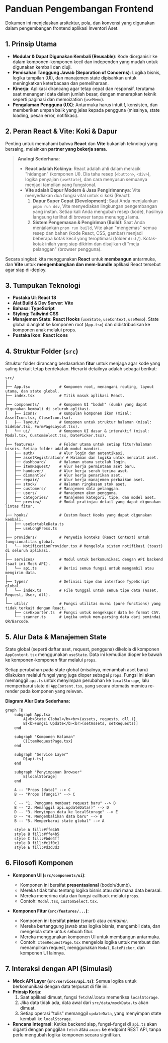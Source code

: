 # Panduan Pengembangan Frontend

Dokumen ini menjelaskan arsitektur, pola, dan konvensi yang digunakan dalam pengembangan frontend aplikasi Inventori Aset.

## 1. Prinsip Utama

-   **Modular & Dapat Digunakan Kembali (Reusable)**: Kode diorganisir ke dalam komponen-komponen kecil dan independen yang mudah untuk digunakan kembali dan diuji.
-   **Pemisahan Tanggung Jawab (Separation of Concerns)**: Logika bisnis, logika tampilan (UI), dan manajemen state dipisahkan untuk meningkatkan keterbacaan dan pemeliharaan.
-   **Kinerja**: Aplikasi dirancang agar tetap cepat dan responsif, terutama saat menangani data dalam jumlah besar, dengan menerapkan teknik seperti paginasi dan memoization (`useMemo`).
-   **Pengalaman Pengguna (UX)**: Antarmuka harus intuitif, konsisten, dan memberikan umpan balik yang jelas kepada pengguna (misalnya, state loading, pesan error, notifikasi).

## 2. Peran React & Vite: Koki & Dapur

Penting untuk memahami bahwa **React** dan **Vite** bukanlah teknologi yang bersaing, melainkan **partner yang bekerja sama**.

> **Analogi Sederhana**:
> -   **React adalah Kokinya**: React adalah ahli dalam meracik "hidangan" (komponen UI). Dia tahu resep (`<button>`, `<div>`), logika penyajian (`useState`), dan cara menyusun semuanya menjadi tampilan yang fungsional.
> -   **Vite adalah Dapur Modern & Jasa Pengirimannya**: Vite menyediakan dua fungsi vital untuk si koki (React):
>     1.  **Dapur Super Cepat (Development)**: Saat Anda menjalankan `pnpm run dev`, Vite menyediakan lingkungan pengembangan yang instan. Setiap kali Anda mengubah resep (kode), hasilnya langsung terlihat di browser tanpa menunggu lama.
>     2.  **Sistem Pengemasan & Pengiriman (Build)**: Saat Anda menjalankan `pnpm run build`, Vite akan "mengemas" semua resep dan bahan (kode React, CSS, gambar) menjadi beberapa kotak kecil yang teroptimasi (folder `dist/`). Kotak-kotak inilah yang siap dikirim dan disajikan di "meja pelanggan" (browser pengguna).

Secara singkat: kita menggunakan **React** untuk **membangun** antarmuka, dan **Vite** untuk **mengembangkan dan mem-bundle** aplikasi React tersebut agar siap di-deploy.

## 3. Tumpukan Teknologi

-   **Pustaka UI**: **React 18**
-   **Alat Build & Dev Server**: **Vite**
-   **Bahasa**: **TypeScript**
-   **Styling**: **Tailwind CSS**
-   **Manajemen State**: **React Hooks** (`useState`, `useContext`, `useMemo`). State global diangkat ke komponen root (`App.tsx`) dan didistribusikan ke komponen anak melalui props.
-   **Pustaka Ikon**: **React Icons**

## 4. Struktur Folder (`src`)

Struktur folder dirancang berdasarkan **fitur** untuk menjaga agar kode yang saling terkait tetap berdekatan. Hierarki detailnya adalah sebagai berikut:

```
src/
│
├── App.tsx             # Komponen root, menangani routing, layout utama, dan state global.
├── index.tsx           # Titik masuk aplikasi React.
│
├── components/         # Komponen UI "bodoh" (dumb) yang dapat digunakan kembali di seluruh aplikasi.
│   ├── icons/          # Kumpulan komponen ikon (misal: AssetIcon.tsx, CloseIcon.tsx).
│   ├── layout/         # Komponen untuk struktur halaman (misal: Sidebar.tsx, FormPageLayout.tsx).
│   └── ui/             # Komponen UI dasar & interaktif (misal: Modal.tsx, CustomSelect.tsx, DatePicker.tsx).
│
├── features/           # Folder utama untuk setiap fitur/halaman bisnis. Setiap folder adalah modul mandiri.
│   ├── auth/           # Alur login dan autentikasi.
│   ├── assetRegistration/ # Halaman dan logika untuk mencatat aset.
│   ├── dashboard/      # Halaman utama setelah login.
│   ├── itemRequest/    # Alur kerja permintaan aset baru.
│   ├── handover/       # Alur kerja serah terima aset.
│   ├── dismantle/      # Alur kerja penarikan aset.
│   ├── repair/         # Alur kerja manajemen perbaikan aset.
│   ├── stock/          # Halaman ringkasan stok aset.
│   ├── customers/      # Manajemen data pelanggan.
│   ├── users/          # Manajemen akun pengguna.
│   ├── categories/     # Manajemen kategori, tipe, dan model aset.
│   └── preview/        # Modal pratinjau detail yang dapat digunakan lintas fitur.
│
├── hooks/              # Custom React Hooks yang dapat digunakan kembali.
│   ├── useSortableData.ts
│   ├── useLongPress.ts
│
├── providers/          # Penyedia konteks (React Context) untuk fungsionalitas global.
│   └── NotificationProvider.tsx # Mengelola sistem notifikasi (toast) di seluruh aplikasi.
│
├── services/           # Modul untuk berkomunikasi dengan API backend (saat ini Mock API).
│   └── api.ts          # Berisi semua fungsi untuk mengambil atau mengirim data.
│
├── types/              # Definisi tipe dan interface TypeScript global.
│   └── index.ts        # File tunggal untuk semua tipe data (Asset, Request, User, dll).
│
└── utils/              # Fungsi utilitas murni (pure functions) yang tidak terkait dengan React.
    ├── csvExporter.ts  # Fungsi untuk mengekspor data ke format CSV.
    └── scanner.ts      # Logika untuk mem-parsing data dari pemindai QR/Barcode.
```

## 5. Alur Data & Manajemen State

State global (seperti daftar aset, request, pengguna) dikelola di komponen `AppContent.tsx` menggunakan `useState`. Data ini kemudian dioper ke bawah ke komponen-komponen fitur melalui `props`.

Setiap perubahan pada state global (misalnya, menambah aset baru) dilakukan melalui fungsi yang juga dioper sebagai `props`. Fungsi ini akan memanggil `api.ts` untuk menyimpan perubahan ke `localStorage`, lalu memperbarui state di `AppContent.tsx`, yang secara otomatis memicu re-render pada komponen yang relevan.

**Diagram Alur Data Sederhana:**

```mermaid
graph TD
    subgraph App.tsx
        A[<b>State Global</b><br>(assets, requests, dll.)]
        B[<b>Fungsi Update</b><br>(setAssets, setRequests)]
    end
    
    subgraph "Komponen Halaman"
        C[ItemRequestPage.tsx]
    end

    subgraph "Service Layer"
        D[api.ts]
    end
    
    subgraph "Penyimpanan Browser"
        E[localStorage]
    end

    A -- "Props (data)" --> C
    B -- "Props (fungsi)" --> C
    
    C -- "1. Pengguna membuat request baru" --> B
    B -- "2. Memanggil api.updateData()" --> D
    D -- "3. Menyimpan data ke localStorage" --> E
    D -- "4. Mengembalikan data baru" --> B
    B -- "5. Memperbarui state global" --> A

    style A fill:#ffe4b5
    style B fill:#ffe4b5
    style C fill:#bde4ff
    style D fill:#c1f0c1
    style E fill:#d3d3d3
```

## 6. Filosofi Komponen

-   **Komponen UI (`src/components/ui`)**:
    -   Komponen ini bersifat **presentasional** (bodoh/dumb).
    -   Mereka tidak tahu tentang logika bisnis atau dari mana data berasal.
    -   Mereka menerima data dan fungsi callback melalui `props`.
    -   Contoh: `Modal.tsx`, `CustomSelect.tsx`.

-   **Komponen Fitur (`src/features/...`)**:
    -   Komponen ini bersifat **pintar** (smart) atau _container_.
    -   Mereka bertanggung jawab atas logika bisnis, mengambil data, dan mengelola state untuk sebuah fitur.
    -   Mereka menggunakan komponen UI untuk membangun antarmuka.
    -   Contoh: `ItemRequestPage.tsx` mengelola logika untuk membuat dan menampilkan request, menggunakan `Modal`, `DatePicker`, dan komponen UI lainnya.

## 7. Interaksi dengan API (Simulasi)

-   **Mock API Layer (`src/services/api.ts`)**: Semua logika untuk berkomunikasi dengan data terpusat di file ini.
-   **Prinsip Kerja**:
    1.  Saat aplikasi dimuat, fungsi `fetchAllData` memeriksa `localStorage`.
    2.  Jika data tidak ada, data awal dari `src/data/mockData.ts` akan dimuat.
    3.  Setiap operasi "tulis" memanggil `updateData`, yang menyimpan state kembali ke `localStorage`.
-   **Rencana Integrasi**: Ketika backend siap, fungsi-fungsi di `api.ts` akan diganti dengan panggilan `fetch` atau `axios` ke endpoint REST API, tanpa perlu mengubah logika komponen secara signifikan.
